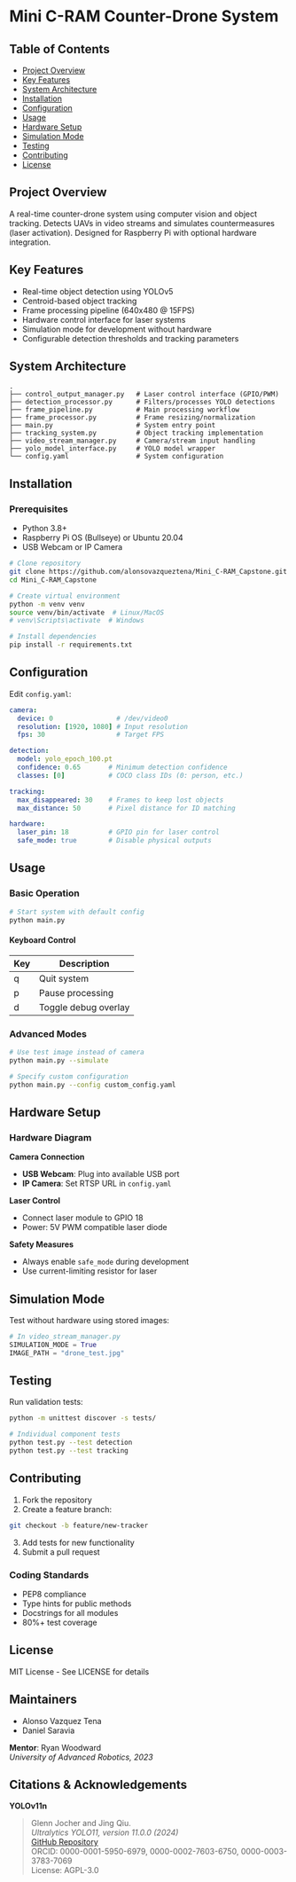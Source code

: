 # Mini C-RAM Counter-Drone System

## Table of Contents
- [Project Overview](#project-overview)
- [Key Features](#key-features)
- [System Architecture](#system-architecture)
- [Installation](#installation)
- [Configuration](#configuration)
- [Usage](#usage)
- [Hardware Setup](#hardware-setup)
- [Simulation Mode](#simulation-mode)
- [Testing](#testing)
- [Contributing](#contributing)
- [License](#license)

## Project Overview
A real-time counter-drone system using computer vision and object tracking. Detects UAVs in video streams and simulates countermeasures (laser activation). Designed for Raspberry Pi with optional hardware integration.

## Key Features
- Real-time object detection using YOLOv5
- Centroid-based object tracking
- Frame processing pipeline (640x480 @ 15FPS)
- Hardware control interface for laser systems
- Simulation mode for development without hardware
- Configurable detection thresholds and tracking parameters

## System Architecture
```
.
├── control_output_manager.py   # Laser control interface (GPIO/PWM)
├── detection_processor.py      # Filters/processes YOLO detections
├── frame_pipeline.py           # Main processing workflow
├── frame_processor.py          # Frame resizing/normalization
├── main.py                     # System entry point
├── tracking_system.py          # Object tracking implementation
├── video_stream_manager.py     # Camera/stream input handling
├── yolo_model_interface.py     # YOLO model wrapper
└── config.yaml                 # System configuration
```

## Installation

### Prerequisites
- Python 3.8+
- Raspberry Pi OS (Bullseye) or Ubuntu 20.04
- USB Webcam or IP Camera

```bash
# Clone repository
git clone https://github.com/alonsovazqueztena/Mini_C-RAM_Capstone.git
cd Mini_C-RAM_Capstone

# Create virtual environment
python -m venv venv
source venv/bin/activate  # Linux/MacOS
# venv\Scripts\activate  # Windows

# Install dependencies
pip install -r requirements.txt
```

## Configuration
Edit `config.yaml`:

```yaml
camera:
  device: 0                # /dev/video0
  resolution: [1920, 1080] # Input resolution
  fps: 30                  # Target FPS

detection:
  model: yolo_epoch_100.pt
  confidence: 0.65       # Minimum detection confidence
  classes: [0]           # COCO class IDs (0: person, etc.)

tracking:
  max_disappeared: 30    # Frames to keep lost objects
  max_distance: 50       # Pixel distance for ID matching

hardware:
  laser_pin: 18          # GPIO pin for laser control
  safe_mode: true        # Disable physical outputs
```

## Usage

### Basic Operation
```bash
# Start system with default config
python main.py
```

#### Keyboard Control
| Key | Description            |
|-----|------------------------|
| q   | Quit system            |
| p   | Pause processing       |
| d   | Toggle debug overlay   |

### Advanced Modes
```bash
# Use test image instead of camera
python main.py --simulate

# Specify custom configuration
python main.py --config custom_config.yaml
```

## Hardware Setup

### Hardware Diagram

**Camera Connection**
- **USB Webcam**: Plug into available USB port
- **IP Camera**: Set RTSP URL in `config.yaml`

**Laser Control**
- Connect laser module to GPIO 18
- Power: 5V PWM compatible laser diode

**Safety Measures**
- Always enable `safe_mode` during development
- Use current-limiting resistor for laser

## Simulation Mode
Test without hardware using stored images:

```python
# In video_stream_manager.py
SIMULATION_MODE = True
IMAGE_PATH = "drone_test.jpg"
```

## Testing
Run validation tests:

```bash
python -m unittest discover -s tests/

# Individual component tests
python test.py --test detection
python test.py --test tracking
```

## Contributing

1. Fork the repository
2. Create a feature branch:
```bash
git checkout -b feature/new-tracker
```
3. Add tests for new functionality
4. Submit a pull request

### Coding Standards
- PEP8 compliance
- Type hints for public methods
- Docstrings for all modules
- 80%+ test coverage

## License
MIT License - See LICENSE for details

## Maintainers
- Alonso Vazquez Tena  
- Daniel Saravia  

**Mentor**: Ryan Woodward  
*University of Advanced Robotics, 2023*

## Citations & Acknowledgements
**YOLOv11n**  
> Glenn Jocher and Jing Qiu.  
> *Ultralytics YOLO11, version 11.0.0 (2024)*  
> [GitHub Repository](https://github.com/ultralytics/ultralytics)  
> ORCID: 0000-0001-5950-6979, 0000-0002-7603-6750, 0000-0003-3783-7069  
> License: AGPL-3.0